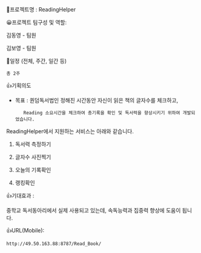 📁프로젝트명 : ReadingHelper

😀프로젝트 팀구성 및 역할: 

  김동영 - 팀원
  
  김보영 - 팀원
 
 
 📆일정 (전체, 주간, 일간 등)
 
    총 2주
    

👍기획의도

   - 목표 : 퀀덤독서법인 정해진 시간동안 자신이 읽은 책의 글자수를 체크하고,    
   
            Reading 소요시간을 체크하여 총기록을 확인 및 독서력을 향상시키기 위하여 개발되었습니다. 
            

  ReadingHelper에서 지원하는 서비스는 아래와 같습니다.
  
  1. 독서력 측정하기 
  
  2. 글자수 사진찍기 
  
  3. 오늘의 기록확인 
  
  4. 랭킹확인 


👍기대효과 : 

  중학교 독서동아리에서 실제 사용되고 있는데, 속독능력과 집중력 향상에 도움이 됩니다. 
  
  
  👍URL(Mobile): 
  
    http://49.50.163.88:8787/Read_Book/ 
